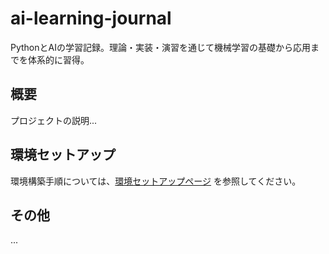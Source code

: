 # ai-learning-journal
PythonとAIの学習記録。理論・実装・演習を通じて機械学習の基礎から応用までを体系的に習得。

## 概要

プロジェクトの説明...

## 環境セットアップ

環境構築手順については、[環境セットアップページ](docs/setup.md) を参照してください。

## その他

...
